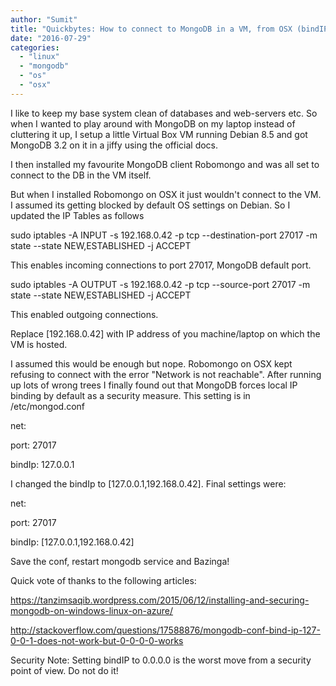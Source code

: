 ```yaml
---
author: "Sumit"
title: "Quickbytes: How to connect to MongoDB in a VM, from OSX (bindIP)"
date: "2016-07-29"
categories: 
  - "linux"
  - "mongodb"
  - "os"
  - "osx"
---
```


I like to keep my base system clean of databases and web-servers etc. So when I wanted to play around with MongoDB on my laptop instead of cluttering it up, I setup a little Virtual Box VM running Debian 8.5 and got MongoDB 3.2 on it in a jiffy using the official docs.

I then installed my favourite MongoDB client Robomongo and was all set to connect to the DB in the VM itself.

But when I installed Robomongo on OSX it just wouldn't connect to the VM. I assumed its getting blocked by default OS settings on Debian. So I updated the IP Tables as follows

sudo iptables -A INPUT -s 192.168.0.42 -p tcp --destination-port 27017 -m state --state NEW,ESTABLISHED -j ACCEPT

This enables incoming connections to port 27017, MongoDB default port.

sudo iptables -A OUTPUT -s 192.168.0.42 -p tcp --source-port 27017 -m state --state NEW,ESTABLISHED -j ACCEPT

This enabled outgoing connections.

Replace \[192.168.0.42\] with IP address of you machine/laptop on which the VM is hosted.

I assumed this would be enough but nope. Robomongo on OSX kept refusing to connect with the error "Network is not reachable". After running up lots of wrong trees I finally found out that MongoDB forces local IP binding by default as a security measure. This setting is in /etc/mongod.conf

net:

port: 27017

bindIp: 127.0.0.1

I changed the bindIp to \[127.0.0.1,192.168.0.42\]. Final settings were:

net:

port: 27017

bindIp: \[127.0.0.1,192.168.0.42\]

Save the conf, restart mongodb service and Bazinga!

Quick vote of thanks to the following articles:

https://tanzimsaqib.wordpress.com/2015/06/12/installing-and-securing-mongodb-on-windows-linux-on-azure/

http://stackoverflow.com/questions/17588876/mongodb-conf-bind-ip-127-0-0-1-does-not-work-but-0-0-0-0-works

Security Note: Setting bindIP to 0.0.0.0 is the worst move from a security point of view. Do not do it!

